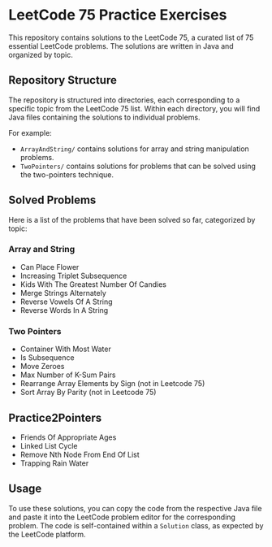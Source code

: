 # LeetCode 75 Practice Exercises

This repository contains solutions to the LeetCode 75, a curated list of 75 essential LeetCode problems. The solutions are written in Java and organized by topic.

## Repository Structure

The repository is structured into directories, each corresponding to a specific topic from the LeetCode 75 list. Within each directory, you will find Java files containing the solutions to individual problems.

For example:
- `ArrayAndString/` contains solutions for array and string manipulation problems.
- `TwoPointers/` contains solutions for problems that can be solved using the two-pointers technique.

## Solved Problems

Here is a list of the problems that have been solved so far, categorized by topic:

### Array and String
- Can Place Flower
- Increasing Triplet Subsequence
- Kids With The Greatest Number Of Candies
- Merge Strings Alternately
- Reverse Vowels Of A String
- Reverse Words In A String

### Two Pointers
- Container With Most Water
- Is Subsequence
- Move Zeroes
- Max Number of K-Sum Pairs
- Rearrange Array Elements by Sign (not in Leetcode 75)
- Sort Array By Parity (not in Leetcode 75)

## Practice2Pointers
- Friends Of Appropriate Ages
- Linked List Cycle
- Remove Nth Node From End Of List
- Trapping Rain Water

## Usage

To use these solutions, you can copy the code from the respective Java file and paste it into the LeetCode problem editor for the corresponding problem. The code is self-contained within a `Solution` class, as expected by the LeetCode platform.